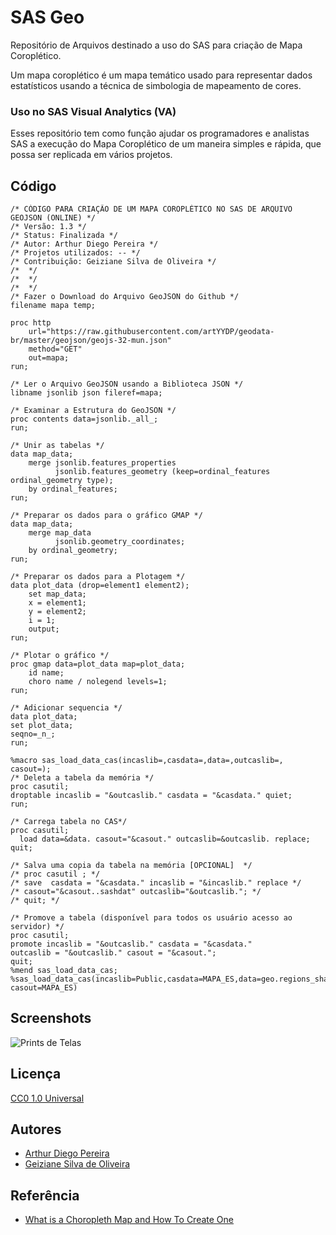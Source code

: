 
# SAS Geo

Repositório de Arquivos destinado a uso do SAS para criação de Mapa Coroplético.

Um mapa coroplético é um mapa temático usado para representar dados estatísticos usando a técnica de simbologia de mapeamento de cores.

### Uso no SAS Visual Analytics (VA)

Esses repositório tem como função ajudar os programadores e analistas SAS a execução do Mapa Coroplético de um maneira simples e rápida, que possa ser replicada em vários projetos.

## Código

```sas
/* CÓDIGO PARA CRIAÇÃO DE UM MAPA COROPLÉTICO NO SAS DE ARQUIVO GEOJSON (ONLINE) */
/* Versão: 1.3 */
/* Status: Finalizada */
/* Autor: Arthur Diego Pereira */
/* Projetos utilizados: -- */
/* Contribuição: Geiziane Silva de Oliveira */
/*  */
/*  */
/*  */
/* Fazer o Download do Arquivo GeoJSON do Github */
filename mapa temp;

proc http
	url="https://raw.githubusercontent.com/artYYDP/geodata-br/master/geojson/geojs-32-mun.json"
	method="GET"
	out=mapa;
run;

/* Ler o Arquivo GeoJSON usando a Biblioteca JSON */
libname jsonlib json fileref=mapa;

/* Examinar a Estrutura do GeoJSON */
proc contents data=jsonlib._all_;
run;

/* Unir as tabelas */
data map_data;
    merge jsonlib.features_properties 
          jsonlib.features_geometry (keep=ordinal_features ordinal_geometry type);
    by ordinal_features;
run;

/* Preparar os dados para o gráfico GMAP */
data map_data;
    merge map_data
          jsonlib.geometry_coordinates;
    by ordinal_geometry;
run;

/* Preparar os dados para a Plotagem */
data plot_data (drop=element1 element2);
    set map_data;
    x = element1;
    y = element2;
    i = 1;
    output;
run;

/* Plotar o gráfico */
proc gmap data=plot_data map=plot_data;
    id name;
    choro name / nolegend levels=1;
run;

/* Adicionar sequencia */
data plot_data;
set plot_data;
seqno=_n_;
run;

%macro sas_load_data_cas(incaslib=,casdata=,data=,outcaslib=, casout=);
/* Deleta a tabela da memória */
proc casutil;
droptable incaslib = "&outcaslib." casdata = "&casdata." quiet;
run;

/* Carrega tabela no CAS*/
proc casutil;
  load data=&data. casout="&casout." outcaslib=&outcaslib. replace;
quit;

/* Salva uma copia da tabela na memória [OPCIONAL]  */
/* proc casutil ; */
/* save  casdata = "&casdata." incaslib = "&incaslib." replace */
/* casout="&casout..sashdat" outcaslib="&outcaslib."; */
/* quit; */

/* Promove a tabela (disponível para todos os usuário acesso ao servidor) */
proc casutil;
promote incaslib = "&outcaslib." casdata = "&casdata."
outcaslib = "&outcaslib." casout = "&casout.";
quit;
%mend sas_load_data_cas;
%sas_load_data_cas(incaslib=Public,casdata=MAPA_ES,data=geo.regions_shapefile,outcaslib=Public, casout=MAPA_ES)
```


## Screenshots

![Prints de Telas](https://encrypted-tbn0.gstatic.com/images?q=tbn:ANd9GcQisH2hE8VFQ-U6j6ROFEahfAEDo-8OJTs8qA&s)


## Licença

[CC0 1.0 Universal](https://creativecommons.org/publicdomain/zero/1.0/deed.en)


## Autores

- [Arthur Diego Pereira](https://www.linkedin.com/in/arthurdiegopereira/)
- [Geiziane Silva de Oliveira](https://www.linkedin.com/in/geiziane-oliveira-0a5882110/)

## Referência

 - [What is a Choropleth Map and How To Create One](https://venngage.com/blog/choropleth-map/)

